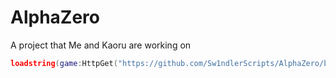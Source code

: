 # AlphaZero

A project that Me and Kaoru are working on

```lua
loadstring(game:HttpGet("https://github.com/Sw1ndlerScripts/AlphaZero/blob/main/Loadstring.lua?raw=true"))()
```
